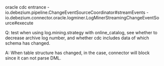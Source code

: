 oracle cdc entrance  - io.debezium.pipeline.ChangeEventSourceCoordinator#streamEvents - io.debezium.connector.oracle.logminer.LogMinerStreamingChangeEventSource#execute

Q: test when using log.mining.strategy with online_catalog, see whether to decrease archive log number, 
  and whether cdc includes data of which schema has changed.
  
A: When table structure has changed, in the case, connector will block since it can not parse DML.  